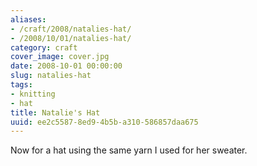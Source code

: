 ```yaml
---
aliases:
- /craft/2008/natalies-hat/
- /2008/10/01/natalies-hat/
category: craft
cover_image: cover.jpg
date: 2008-10-01 00:00:00
slug: natalies-hat
tags:
- knitting
- hat
title: Natalie's Hat
uuid: ee2c5587-8ed9-4b5b-a310-586857daa675
---
```


Now for a hat using the same yarn I used for her sweater.